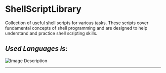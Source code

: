 # ShellScriptLibrary
Collection of useful shell scripts for various tasks. These scripts cover fundamental concepts of shell programming and are designed to help understand and practice shell scripting skills.

## _Used Languages is:_

![Image Description]([https://static.thenounproject.com/png/2381268-200.png)
___
